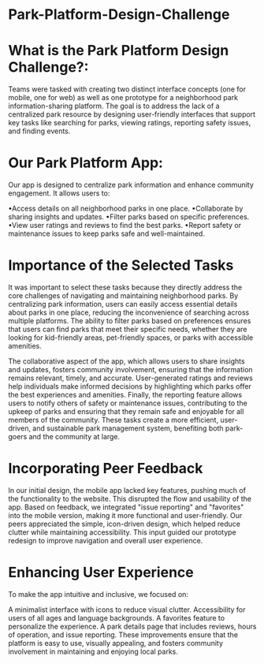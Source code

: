 # Park-Platform-Design-Challenge

# What is the Park Platform Design Challenge?:
Teams were tasked with creating two distinct interface concepts (one for mobile, one for web) as well as one prototype for a neighborhood park information-sharing platform. The goal is to address the lack of a centralized park resource by designing user-friendly interfaces that support key tasks like searching for parks, viewing ratings, reporting safety issues, and finding events.

# Our Park Platform App:
Our app is designed to centralize park information and enhance community engagement. It allows users to:

•Access details on all neighborhood parks in one place.
•Collaborate by sharing insights and updates.
•Filter parks based on specific preferences.
•View user ratings and reviews to find the best parks.
•Report safety or maintenance issues to keep parks safe and well-maintained.

# Importance of the Selected Tasks
It was important to select these tasks because they directly address the core challenges of navigating and maintaining neighborhood parks. By centralizing park information, users can easily access essential details about parks in one place, reducing the inconvenience of searching across multiple platforms. The ability to filter parks based on preferences ensures that users can find parks that meet their specific needs, whether they are looking for kid-friendly areas, pet-friendly spaces, or parks with accessible amenities.

The collaborative aspect of the app, which allows users to share insights and updates, fosters community involvement, ensuring that the information remains relevant, timely, and accurate. User-generated ratings and reviews help individuals make informed decisions by highlighting which parks offer the best experiences and amenities. Finally, the reporting feature allows users to notify others of safety or maintenance issues, contributing to the upkeep of parks and ensuring that they remain safe and enjoyable for all members of the community. These tasks create a more efficient, user-driven, and sustainable park management system, benefiting both park-goers and the community at large.

# Incorporating Peer Feedback
In our initial design, the mobile app lacked key features, pushing much of the functionality to the website. This disrupted the flow and usability of the app. Based on feedback, we integrated "issue reporting" and "favorites" into the mobile version, making it more functional and user-friendly. Our peers appreciated the simple, icon-driven design, which helped reduce clutter while maintaining accessibility. This input guided our prototype redesign to improve navigation and overall user experience.

# Enhancing User Experience
To make the app intuitive and inclusive, we focused on:

A minimalist interface with icons to reduce visual clutter.
Accessibility for users of all ages and language backgrounds.
A favorites feature to personalize the experience.
A park details page that includes reviews, hours of operation, and issue reporting.
These improvements ensure that the platform is easy to use, visually appealing, and fosters community involvement in maintaining and enjoying local parks.
